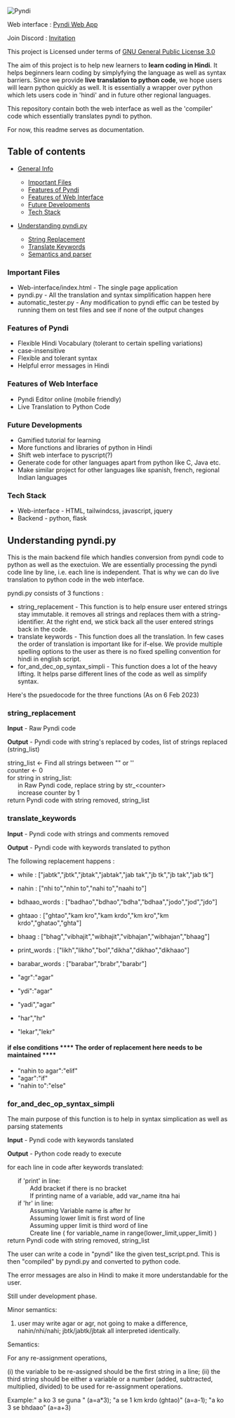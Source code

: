 
![Pyndi](https://i.postimg.cc/52w5dqk0/pyndi-logo.png)

Web interface : [Pyndi Web App](https://pyndi.netlify.app)

Join Discord : [Invitation](https://discord.gg/tSH8f2vufQ)

This project is Licensed under terms of [GNU General Public License 3.0](https://www.gnu.org/licenses/gpl-3.0.en.html)

The aim of this project is to help new learners to **learn coding in Hindi**. It helps beginners learn coding by simplyfying the language as well as syntax barriers. Since we provide **live translation to python code**, we hope users will learn python quickly as well. It is essentially a wrapper over python which lets users code in 'hindi' and in future other regional languages.

This repository contain both the web interface as well as the 'compiler' code which essentially translates pyndi to python.

For now, this readme serves as documentation.

## Table of contents
* [General Info](https://github.com/ach4l/pyndi#important-files)

    - [Important Files](https://github.com/ach4l/pyndi#important-files)
    - [Features of Pyndi](https://github.com/ach4l/pyndi#features-of-pyndi)
    - [Features of Web Interface](https://github.com/ach4l/pyndi#features-of-web-interface)
    - [Future Developments](https://github.com/ach4l/pyndi#future-developments)
    - [Tech Stack](https://github.com/ach4l/pyndi#tech-stack)

* [Understanding pyndi.py](https://github.com/ach4l/pyndi#understanding-pyndipy)

    - [String Replacement](https://github.com/ach4l/pyndi#string_replacement)
    - [Translate Keywords](https://github.com/ach4l/pyndi#translate_keywords)
    - [Semantics and parser](https://github.com/ach4l/pyndi#for_and_dec_op_syntax_simpli)

### Important Files
- Web-interface/index.html - The single page application
- pyndi.py - All the translation and syntax simplification happen here
- automatic_tester.py - Any modification to pyndi effic can be tested by running them on test files and see if none of the output changes

### Features of Pyndi
- Flexible Hindi Vocabulary (tolerant to certain spelling variations)
- case-insensitive
- Flexible and tolerant syntax
- Helpful error messages in Hindi

### Features of Web Interface
- Pyndi Editor online (mobile friendly)
- Live Translation to Python Code

### Future Developments
- Gamified tutorial for learning
- More functions and libraries of python in Hindi
- Shift web interface to pyscript(?)
- Generate code for other languages apart from python like C, Java etc.
- Make similar project for other languages like spanish, french, regional Indian languages

### Tech Stack
- Web-interface - HTML, tailwindcss, javascript, jquery
- Backend - python, flask


## Understanding pyndi.py

This is the main backend file which handles conversion from pyndi code to python as well as the exectuion. We are essentially processing the pyndi code line by line, i.e. each line is independent. That is why we can do live translation to python code in the web interface.

pyndi.py consists of 3 functions : 
- string_replacement - This function is to help ensure user entered strings stay immutable. it removes all strings and replaces them with a string-identifier. At the right end, we stick back all the user entered strings back in the code.
- translate keywords - This function does all the translation. In few cases the order of translation is important like for if-else. We provide multiple spelling options to the user as there is no fixed spelling convention for hindi in english script.
- for_and_dec_op_syntax_simpli - This function does a lot of the heavy lifting. It helps parse different lines of the code as well as simplify syntax.

Here's the psuedocode for the three functions (As on 6 Feb 2023)

### string_replacement

**Input** - Raw Pyndi code

**Output** - Pyndi code with string's replaced by codes, list of strings replaced (string_list)

string_list <- Find all strings between "" or ''  
counter <- 0  
for string in string_list:  
&nbsp;&nbsp;&nbsp;&nbsp;&nbsp;&nbsp;in Raw Pyndi code, replace string by str_\<counter\>  
&nbsp;&nbsp;&nbsp;&nbsp;&nbsp;&nbsp;increase counter by 1  
return Pyndi code with string removed, string_list  

### translate_keywords

**Input** - Pyndi code with strings and comments removed

**Output** - Pyndi code with keywords translated to python

The following replacement happens :

- while : ["jabtk","jbtk","jbtak","jabtak","jab tak","jb tk","jb tak","jab tk"]
- nahin : ["nhi to","nhin to","nahi to","naahi to"]
- bdhaao_words : ["badhao","bdhao","bdha","bdhaa","jodo","jod","jdo"]
- ghtaao : ["ghtao","kam kro","kam krdo","km kro","km krdo","ghatao","ghta"]
- bhaag : ["bhag","vibhajit","wibhajit","vibhajan","wibhajan","bhaag"]
- print_words : ["likh","likho","bol","dikha","dikhao","dikhaao"]
- barabar_words : ["barabar","brabr","barabr"]

- "agr":"agar"  
- "ydi":"agar"
- "yadi","agar"

- "har","hr"
- "lekar","lekr"    

#### if else conditions **** The order of replacement here needs to be maintained ****
- "nahin to agar":"elif"
- "agar":"if"
- "nahin to":"else"

### for_and_dec_op_syntax_simpli

The main purpose of this function is to help in syntax simplication as well as parsing statements

**Input** - Pyndi code with keywords tanslated

**Output** - Python code ready to execute


for each line in code after keywords translated:

&nbsp;&nbsp;&nbsp;&nbsp;&nbsp;&nbsp;if 'print' in line:  
&nbsp;&nbsp;&nbsp;&nbsp;&nbsp;&nbsp;&nbsp;&nbsp;&nbsp;&nbsp;&nbsp;&nbsp; Add bracket if there is no bracket  
&nbsp;&nbsp;&nbsp;&nbsp;&nbsp;&nbsp;&nbsp;&nbsp;&nbsp;&nbsp;&nbsp;&nbsp; If printing name of a variable, add var_name itna hai   
&nbsp;&nbsp;&nbsp;&nbsp;&nbsp;&nbsp;if 'hr' in line:   
&nbsp;&nbsp;&nbsp;&nbsp;&nbsp;&nbsp;&nbsp;&nbsp;&nbsp;&nbsp;&nbsp;&nbsp; Assuming Variable name is after hr   
&nbsp;&nbsp;&nbsp;&nbsp;&nbsp;&nbsp;&nbsp;&nbsp;&nbsp;&nbsp;&nbsp;&nbsp; Assuming lower limit is first word of line  
&nbsp;&nbsp;&nbsp;&nbsp;&nbsp;&nbsp;&nbsp;&nbsp;&nbsp;&nbsp;&nbsp;&nbsp; Assuming upper limit is third word of line  
&nbsp;&nbsp;&nbsp;&nbsp;&nbsp;&nbsp;&nbsp;&nbsp;&nbsp;&nbsp;&nbsp;&nbsp; Create line ( for variable_name in range(lower_limit,upper_limit) )     
return Pyndi code with string removed, string_list    


The user can write a code in "pyndi" like the given test_script.pnd. This is then "compiled" by pyndi.py and converted to python code.

The error messages are also in Hindi to make it more understandable for the user.

Still under development phase.


Minor semantics:
1. user may write agar or agr, not going to make a difference, nahin/nhi/nahi; jbtk/jabtk/jbtak all interpreted identically.

Semantics:

For any re-assignment operations, 

(i) the variable to be re-assigned should be the first string in a line;
(ii) the third string should be either a variable or a number (added, subtracted, multiplied, divided) to be used for re-assignment operations.


Example:" a ko 3 se guna " (a=a*3); "a  se 1 km krdo (ghtao)" (a=a-1); "a ko 3 se bhdaao" (a=a+3)
